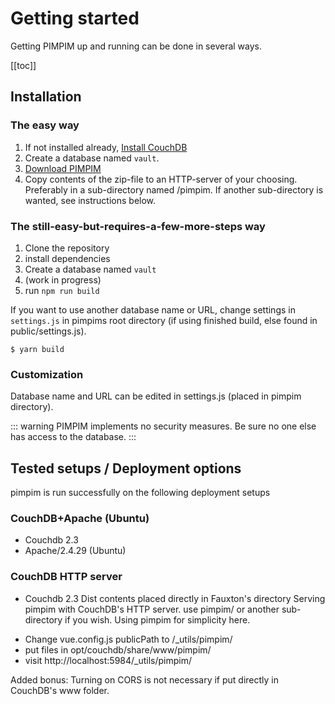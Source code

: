 # Getting started

Getting PIMPIM up and running can be done in several ways.

[[toc]]

## Installation

### The easy way

1. If not installed already, [Install CouchDB](https://docs.couchdb.org/en/latest/install/index.html)
2. Create a database named `vault`.
3. [Download PIMPIM](https://github.com/lybekk/pimpim/releases/download/v0.1/pimpim_20200213.zip)
4. Copy contents of the zip-file to an HTTP-server of your choosing. Preferably in a sub-directory named /pimpim. If another sub-directory is wanted, see instructions below.

### The still-easy-but-requires-a-few-more-steps way

1. Clone the repository
2. install dependencies
3. Create a database named `vault`
4. (work in progress)
5. run `npm run build`

If you want to use another database name or URL, change settings in `settings.js` in pimpims root directory (if using finished build, else found in public/settings.js).

```Shell
$ yarn build
```

### Customization

Database name and URL can be edited in settings.js (placed in pimpim directory).

::: warning
PIMPIM implements no security measures. Be sure no one else has access to the database.
:::

## Tested setups / Deployment options

pimpim is run successfully on the following deployment setups

### CouchDB+Apache (Ubuntu)
* Couchdb 2.3
* Apache/2.4.29 (Ubuntu)

### CouchDB HTTP server
* Couchdb 2.3
Dist contents placed directly in Fauxton's directory
Serving pimpim with CouchDB's HTTP server.
use pimpim/ or another sub-directory if you wish. Using pimpim for simplicity here.

- Change vue.config.js publicPath to /_utils/pimpim/
- put files in opt/couchdb/share/www/pimpim/
- visit http://localhost:5984/_utils/pimpim/

Added bonus: Turning on CORS is not necessary if put directly in CouchDB's www folder.

